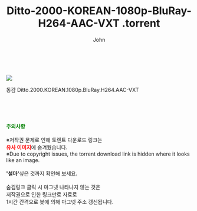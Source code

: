 ﻿---
layout: post
title:  "                   Ditto-2000-KOREAN-1080p-BluRay-H264-AAC-VXT                .torrent"
author: John
categories: [ 영화 ]
tags: [  ]
image: https://torrentrj58.com/uploadfile/full/50e8525865053bee5cfb41e1784cc1fe4982d08a.jpg 
description: "                   Ditto-2000-KOREAN-1080p-BluRay-H264-AAC-VXT                 torrent 정보 공유"
toc: true
toc_sticky: true
---

<br>
<p><img src="https://torrentrj58.com/uploadfile/full/50e8525865053bee5cfb41e1784cc1fe4982d08a.jpg"/></p>
 동감 Ditto.2000.KOREAN.1080p.BluRay.H264.AAC-VXT    
    
<br><br><br>
<p data-ke-size="size16"><b><span style="color: green;">주의사항</span></b><br /><br />※저작권 문제로 인해 토렌트 다운로드 링크는<br /><b><span style="color: red;">유사 이미지</span></b>에 숨겨뒀습니다.<br />※Due to copyright issues, the torrent download link is hidden where it looks like an image.<br /><br /><b>'설마'</b>싶은 것까지 확인해 보세요.<br /><br />숨김링크 클릭 시 마그넷 나타나지 않는 것은<br />저작권으로 인한 링크만료 자료로<br />1시간 간격으로 봇에 의해 마그넷 주소 갱신됩니다.</p>

